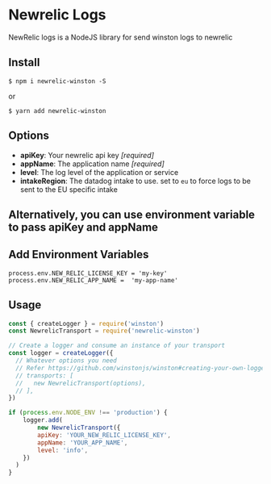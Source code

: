 
# Newrelic Logs
NewRelic logs is a NodeJS library for send winston logs to newrelic

## Install
```console
$ npm i newrelic-winston -S
```
or
```console
$ yarn add newrelic-winston
```

## Options
- **apiKey**: Your newrelic api key *[required]*
- **appName**: The application name *[required]*
- **level**: The log level of the application or service
- **intakeRegion**: The datadog intake to use. set to `eu` to force logs to be sent to the EU specific intake

## Alternatively, you can use environment variable to pass apiKey and appName
## Add Environment Variables

```node
process.env.NEW_RELIC_LICENSE_KEY = 'my-key'
process.env.NEW_RELIC_APP_NAME =  'my-app-name'
```

## Usage
```javascript
const { createLogger } = require('winston')
const NewrelicTransport = require('newrelic-winston')

// Create a logger and consume an instance of your transport
const logger = createLogger({
  // Whatever options you need
  // Refer https://github.com/winstonjs/winston#creating-your-own-logger
  // transports: [
  //   new NewrelicTransport(options),
  // ],
})

if (process.env.NODE_ENV !== 'production') {
    logger.add(
        new NewrelicTransport({
        apiKey: 'YOUR_NEW_RELIC_LICENSE_KEY',
        appName: 'YOUR_APP_NAME',
        level: 'info',
    })
  )
}

```

